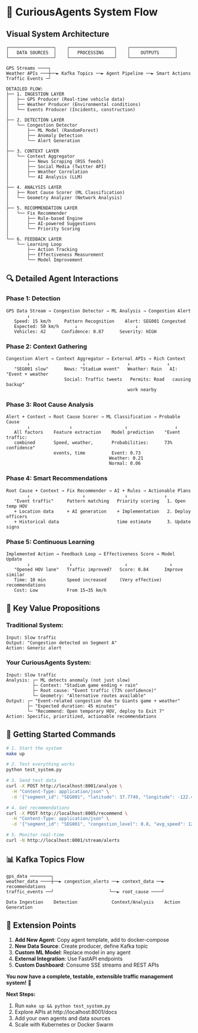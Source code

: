 # 🔄 CuriousAgents System Flow

## Visual System Architecture

```
┌─────────────────┐    ┌─────────────────┐    ┌─────────────────┐
│   DATA SOURCES  │    │   PROCESSING    │    │    OUTPUTS      │
└─────────────────┘    └─────────────────┘    └─────────────────┘

GPS Streams ────┐
Weather APIs ───┼──► Kafka Topics ──► Agent Pipeline ──► Smart Actions
Traffic Events ─┘

DETAILED FLOW:
├── 1. INGESTION LAYER
│   ├── GPS Producer (Real-time vehicle data)
│   ├── Weather Producer (Environmental conditions)  
│   └── Events Producer (Incidents, construction)
│
├── 2. DETECTION LAYER
│   └── Congestion Detector
│       ├── ML Model (RandomForest)
│       ├── Anomaly Detection
│       └── Alert Generation
│
├── 3. CONTEXT LAYER
│   └── Context Aggregator
│       ├── News Scraping (RSS feeds)
│       ├── Social Media (Twitter API)
│       ├── Weather Correlation
│       └── AI Analysis (LLM)
│
├── 4. ANALYSIS LAYER
│   ├── Root Cause Scorer (ML Classification)
│   └── Geometry Analyzer (Network Analysis)
│
├── 5. RECOMMENDATION LAYER
│   └── Fix Recommender
│       ├── Rule-based Engine
│       ├── AI-powered Suggestions
│       └── Priority Scoring
│
└── 6. FEEDBACK LAYER
    └── Learning Loop
        ├── Action Tracking
        ├── Effectiveness Measurement
        └── Model Improvement
```

## 🔍 Detailed Agent Interactions

### Phase 1: Detection
```
GPS Data Stream → Congestion Detector → ML Analysis → Congestion Alert
        ↓
   Speed: 15 km/h     Pattern Recognition    Alert: SEG001 Congested
   Expected: 50 km/h      ↓                      ↓
   Vehicles: 42      Confidence: 0.87      Severity: HIGH
```

### Phase 2: Context Gathering  
```
Congestion Alert → Context Aggregator → External APIs → Rich Context
        ↓                    ↓                ↓              ↓
   "SEG001 slow"      News: "Stadium event"   Weather: Rain   AI: "Event + weather
                      Social: Traffic tweets   Permits: Road   causing backup"
                                              work nearby
```

### Phase 3: Root Cause Analysis
```
Alert + Context → Root Cause Scorer → ML Classification → Probable Cause
        ↓               ↓                    ↓                  ↓
   All factors    Feature extraction    Model prediction    "Event traffic: 
   combined       Speed, weather,       Probabilities:      73% confidence"
                  events, time          Event: 0.73
                                       Weather: 0.21
                                       Normal: 0.06
```

### Phase 4: Smart Recommendations
```
Root Cause + Context → Fix Recommender → AI + Rules → Actionable Plans
        ↓                    ↓               ↓              ↓
   "Event traffic"     Pattern matching   Priority scoring   1. Open temp HOV
   + Location data     + AI generation    + Implementation   2. Deploy officers
   + Historical data                      time estimate      3. Update signs
```

### Phase 5: Continuous Learning
```
Implemented Action → Feedback Loop → Effectiveness Score → Model Update
        ↓               ↓                    ↓                ↓
   "Opened HOV lane"   Traffic improved?   Score: 0.84      Improve similar
   Time: 10 min        Speed increased     (Very effective) recommendations
   Cost: Low           From 15→35 km/h
```

## 🎯 Key Value Propositions

### Traditional System:
```
Input: Slow traffic
Output: "Congestion detected on Segment A"
Action: Generic alert
```

### Your CuriousAgents System:
```
Input: Slow traffic
Analysis: ┌─ ML detects anomaly (not just slow)
          ├─ Context: "Stadium game ending + rain"
          ├─ Root cause: "Event traffic (73% confidence)"
          └─ Geometry: "Alternative routes available"
Output: ┌─ "Event-related congestion due to Giants game + weather"
        ├─ "Expected duration: 45 minutes" 
        └─ "Recommend: Open temporary HOV, deploy to Exit 7"
Action: Specific, prioritized, actionable recommendations
```

## 🚀 Getting Started Commands

```bash
# 1. Start the system
make up

# 2. Test everything works
python test_system.py

# 3. Send test data
curl -X POST http://localhost:8001/analyze \
  -H "Content-Type: application/json" \
  -d '{"segment_id": "SEG001", "latitude": 37.7749, "longitude": -122.4194, "speed_kmph": 15.3, "vehicle_count": 42}'

# 4. Get recommendations
curl -X POST http://localhost:8005/recommend \
  -H "Content-Type: application/json" \
  -d '{"segment_id": "SEG001", "congestion_level": 0.8, "avg_speed": 12.5, "expected_speed": 50.0, "factors": ["accident_nearby", "rush_hour"]}'

# 5. Monitor real-time
curl -N http://localhost:8001/stream/alerts
```

## 📊 Kafka Topics Flow

```
gps_data ────────┐
weather_data ────┼──► congestion_alerts ──► context_data ──► recommendations
traffic_events ──┘                     └──► root_cause ────┘
                                        
Data Ingestion    Detection             Context/Analysis    Action Generation
```

## 🔧 Extension Points

1. **Add New Agent**: Copy agent template, add to docker-compose
2. **New Data Source**: Create producer, define Kafka topic
3. **Custom ML Model**: Replace model in any agent
4. **External Integration**: Use FastAPI endpoints
5. **Custom Dashboard**: Consume SSE streams and REST APIs

**You now have a complete, testable, extensible traffic management system!** 🎉

**Next Steps:**
1. Run `make up && python test_system.py`
2. Explore APIs at http://localhost:8001/docs
3. Add your own agents and data sources
4. Scale with Kubernetes or Docker Swarm 